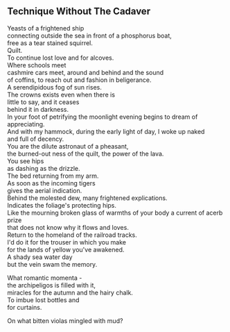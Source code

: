 Technique Without The Cadaver
-----------------------------
Yeasts of a frightened ship  
connecting outside the sea in front of a phosphorus boat,  
free as a tear stained squirrel.  
Quilt.  
To continue lost love and for alcoves.  
Where schools meet  
cashmire cars meet, around and behind and the sound  
of coffins, to reach out and fashion in beligerance.  
A serendipidous fog of sun rises.  
The crowns exists even when there is  
little to say, and it ceases  
behind it in darkness.  
In your foot of petrifying the moonlight evening begins to dream of appreciating.  
And with my hammock, during the early light of day, I woke up naked  
and full of decency.  
You are the dilute astronaut of a pheasant,  
the burned-out ness of the quilt, the power of the lava.  
You see hips  
as dashing as the drizzle.  
The bed returning from my arm.  
As soon as the incoming tigers  
gives the aerial indication.  
Behind the molested dew, many frightened explications.  
Indicates the foliage's protecting hips.  
Like the mourning broken glass of warmths of your body a current of acerb prize  
that does not know why it flows and loves.  
Return to the homeland of the railroad tracks.  
I'd do it for the trouser in which you make  
for the lands of yellow you've awakened.  
A shady sea water day  
but the vein swam the memory.  
  
What romantic momenta -  
the archipeligos is filled with it,  
miracles for the autumn and the hairy chalk.  
To imbue lost bottles and  
for curtains.  
  
On what bitten violas mingled with mud?  
